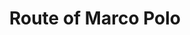 ---
title: Route of Marco Polo
creator: SY
licence: CC BY-SA 4.0
description: Book of the Marvels of the World ( Il Milione, lit. 'The Million', deriving from Polo's nickname "Emilione"), in English commonly called The Travels of Marco Polo, is a 13th-century travelogue written down by Rustichello da Pisa from stories told by Italian explorer Marco Polo, describing Polo's travels through Asia between 1271 and 1295, and his experiences at the court of Kublai Khan. The book was written by romance writer Rustichello da Pisa, who worked from accounts which he had heard from Marco Polo when they were imprisoned together in Genoa.  Rustichello wrote it in Franco-Venetian,[ a cultural language widespread in northern Italy between the subalpine belt and the lower Po between the 13th and 15th centuries. It was originally known as Livre des Merveilles du Monde or Devisement du Monde ("Description of the World"). The book was translated into many European languages in Marco Polo's own lifetime, but the original manuscripts are now lost, and their reconstruction is a matter of textual criticism. A total of about 150 copies in various languages are known to exist, including in French, Tuscan, two versions in Venetian, and two different versions in Latin.
licence-url : https://creativecommons.org/licenses/by-sa/4.0/deed.en
image-url:  https://upload.wikimedia.org/wikipedia/commons/3/38/Route_of_Marco_Polo.png
---